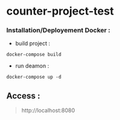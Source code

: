 # counter-project-test

### Installation/Deployement Docker :

* build project :
```
docker-compose build
```


* run deamon :
```
docker-compose up -d
```

## Access :

> http://localhost:8080

